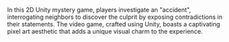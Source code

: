In this 2D Unity mystery game, players investigate an "accident", interrogating neighbors to discover the culprit by exposing contradictions in their statements.
The video game, crafted using Unity, boasts a captivating pixel art aesthetic that adds a unique visual charm to the experience.

